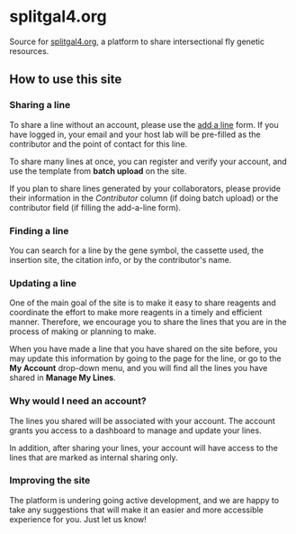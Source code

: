 # splitgal4.org
Source for [splitgal4.org](https://www.splitgal4.org), a platform to share intersectional fly genetic resources.

## How to use this site

### Sharing a line

To share a line without an account, please use the [add a line](https://www.splitgal4.org/add_line) form. If you
have logged in, your email and your host lab will be
pre-filled as the contributor and the point of contact for this line.

To share many lines at once, you can register and verify your account, and use 
the template from __batch upload__ on the site.

If you plan to share lines generated by your collaborators, please provide
their information in the _Contributor_ column (if doing batch upload) or
the contributor field (if filling the add-a-line form).

### Finding a line

You can search for a line by the gene symbol, the cassette used, the insertion
site, the citation info, or by the contributor's name.


### Updating a line

One of the main goal of the site is to make it easy to share reagents and
coordinate the effort to make more reagents in a timely and efficient manner.
Therefore, we encourage you to share the lines that you are in the process of
making or planning to make.

When you have made a line that you have shared on the site before, you may 
update this information by going to the page for the line, or go to the __My Account__ drop-down menu, and you will find all the lines you have shared in 
__Manage My Lines__.

### Why would I need an account?

The lines you shared will be associated with your account. The account grants
you access to a dashboard to manage and update your lines.

In addition, after sharing your lines, your account will have access to the
lines that are marked as internal sharing only.

### Improving the site

The platform is undering going active development, and we are happy to take
any suggestions that will make it an easier and more accessible experience
for you. Just let us know!
